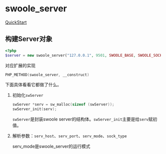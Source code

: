 # swoole_server
[QuickStart][]

## 构建Server对象
``` php
<?php
$server = new swoole_server("127.0.0.1", 9501, SWOOLE_BASE, SWOOLE_SOCK_TCP);
```

对应扩展的实现

``` C
PHP_METHOD(swoole_server, __construct)
```

下面具体看看它都做了什么。

1. 初始化`swServer`

	``` C
	swServer *serv = sw_malloc(sizeof (swServer));
	swServer_init(serv);
	```
	
	`swServer`是封装swoole server的结构体。`swServer_init`主要是给`serv`赋初值。

1. 解析参数：`serv_host`、`serv_port`、`serv_mode`、`sock_type`

	serv_mode是swoole_server的运行模式

[QuickStart]: https://github.com/swoole/swoole-docs/blob/master/modules/swoole-server/quick-start.md